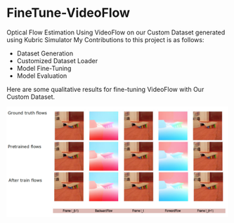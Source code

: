 # FineTune-VideoFlow
Optical Flow Estimation Using VideoFlow on our Custom Dataset generated using Kubric Simulator
My Contributions to this project is as follows:
- Dataset Generation
- Customized Dataset Loader
- Model Fine-Tuning
- Model Evaluation

Here are some qualitative results for fine-tuning VideoFlow with Our Custom Dataset.

![alt text](Qualitative_Results.png)
